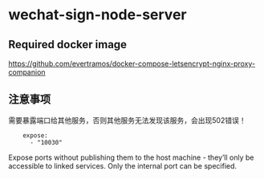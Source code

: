 # wechat-sign-node-server

## Required docker image
https://github.com/evertramos/docker-compose-letsencrypt-nginx-proxy-companion

## 注意事项

需要暴露端口给其他服务，否则其他服务无法发现该服务，会出现502错误！

```
    expose:
      - "10030"
```

Expose ports without publishing them to the host machine - they’ll only be accessible to linked services. Only the internal port can be specified.
